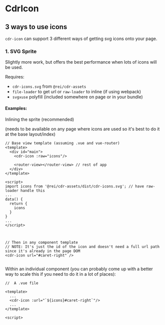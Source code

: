# <span class="display-name">CdrIcon</span>

## 3 ways to use icons
 
`cdr-icon` can support 3 different ways of getting svg icons onto your page.
 
### 1. SVG Sprite
 
Slightly more work, but offers the best performance when lots of icons will be used.
 
Requires:
 
* `cdr-icons.svg` from `@rei/cdr-assets`
* `file-loader` to get url or `raw-loader` to inline (if using webpack)
* `svgxuse` polyfill (included somewhere on page or in your bundle)
 
#### Examples:
 
Inlining the sprite (recommended)
 
(needs to be available on any page where icons are used so it's best to do it at the base layout/index)
```
// Base view template (assuming .vue and vue-router)
<template>
  <div id="main">
    <cdr-icon :raw="icons"/>
 
    <router-view></router-view> // rest of app
  </div>
</template>
 
<script>
import icons from '@rei/cdr-assets/dist/cdr-icons.svg'; // have raw-loader handle this
...
data() {
  return {
    icons
  }
}
...
</script>
 
 
 
// Then in any component template
// NOTE: It's just the id of the icon and doesn't need a full url path since it's already in the page DOM
<cdr-icon url="#caret-right" />
 
```
 
Within an individual component (you can probably come up with a better way to scale this if you need to do it in a lot of places):
```
//  A .vue file
 
<template>
  ...
  <cdr-icon :url="`${icons}#caret-right`"/>
  ...
</template>
 
<script>
